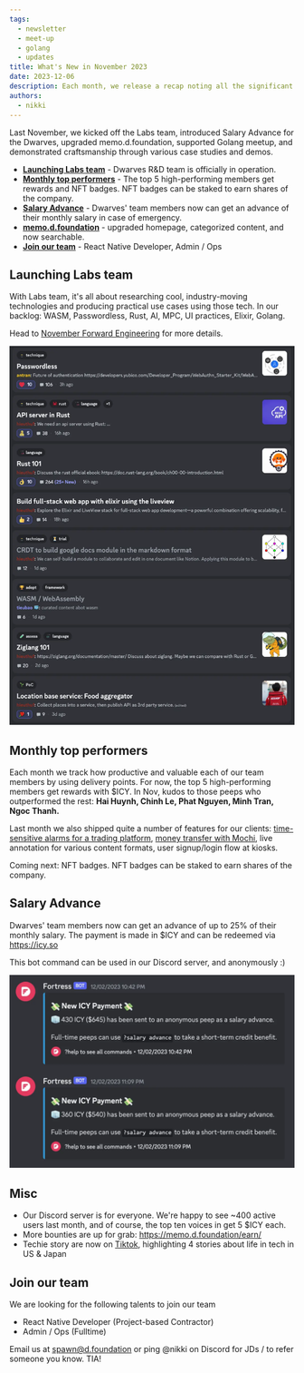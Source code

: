 ```yaml
---
tags:
  - newsletter
  - meet-up
  - golang
  - updates
title: What's New in November 2023
date: 2023-12-06
description: Each month, we release a recap noting all the significant changes in our company and our team. November is our month for meetups and outstanding craftsmanship.
authors:
  - nikki
---
```


Last November, we kicked off the Labs team, introduced Salary Advance for the Dwarves, upgraded memo.d.foundation, supported Golang meetup, and demonstrated craftsmanship through various case studies and demos.

- **[Launching Labs team](#launching-labs-team)** - Dwarves R&D team is officially in operation.
- **[Monthly top performers](#monthly-top-performers)** - The top 5 high-performing members get rewards and NFT badges. NFT badges can be staked to earn shares of the company.
- **[Salary Advance](#salary-advance)** - Dwarves' team members now can get an advance of their monthly salary in case of emergency.
- **[memo.d.foundation](#misc)** - upgraded homepage, categorized content, and now searchable.
- **[Join our team](#join-our-team)** - React Native Developer, Admin / Ops

## Launching Labs team

With Labs team, it's all about researching cool, industry-moving technologies and producing practical use cases using those tech. In our backlog: WASM, Passwordless, Rust, AI, MPC, UI practices, Elixir, Golang.

Head to [November Forward Engineering](https://memo.d.foundation/memo/forward-engineering-november-2023/) for more details.

![engineering](assets/2023-whats-new-november_whats-new-november-2023-20231206133445648.webp)

## Monthly top performers

Each month we track how productive and valuable each of our team members by using delivery points. For now, the top 5 high-performing members get rewards with $ICY. In Nov, kudos to those peeps who outperformed the rest: **Hai Huynh, Chinh Le, Phat Nguyen, Minh Tran, Ngoc Thanh.**

Last month we also shipped quite a number of features for our clients: [time-sensitive alarms for a trading platform](http://hedge.foundation), [money transfer with Mochi](http://mochi.gg), live annotation for various content formats, user signup/login flow at kiosks.

Coming next: NFT badges. NFT badges can be staked to earn shares of the company.

## Salary Advance

Dwarves' team members now can get an advance of up to 25% of their monthly salary. The payment is made in $ICY and can be redeemed via <https://icy.so>

This bot command can be used in our Discord server, and anonymously :)

![salary](assets/2023-whats-new-november_whats-new-november-2023-20231206133455685.webp)

## Misc

- Our Discord server is for everyone. We're happy to see ~400 active users last month, and of course, the top ten voices in get 5 $ICY each.
- More bounties are up for grab: <https://memo.d.foundation/earn/>
- Techie story are now on [Tiktok](https://www.tiktok.com/@techiestory.net), highlighting 4 stories about life in tech in US & Japan

## Join our team

We are looking for the following talents to join our team

- React Native Developer (Project-based Contractor)
- Admin / Ops (Fulltime)

Email us at <spawn@d.foundation> or ping @nikki on Discord for JDs / to refer someone you know. TIA!
